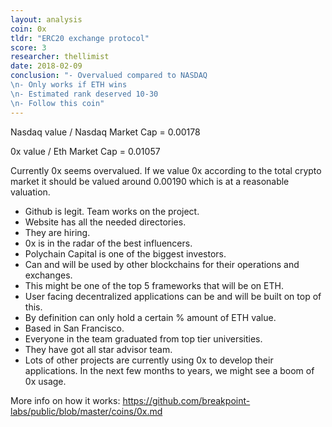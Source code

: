 ```yaml
---
layout: analysis
coin: 0x
tldr: "ERC20 exchange protocol"
score: 3
researcher: thellimist
date: 2018-02-09
conclusion: "- Overvalued compared to NASDAQ
\n- Only works if ETH wins
\n- Estimated rank deserved 10-30
\n- Follow this coin"
---
```


Nasdaq value / Nasdaq Market Cap = 0.00178

0x value / Eth Market Cap = 0.01057

Currently 0x seems overvalued. If we value 0x according to the total crypto market it should be valued around 0.00190 which is at a reasonable valuation.

- Github is legit. Team works on the project.
- Website has all the needed directories.
- They are hiring.
- 0x is in the radar of the best influencers.
- Polychain Capital is one of the biggest investors.
- Can and will be used by other blockchains for their operations and exchanges.
- This might be one of the top 5 frameworks that will be on ETH.
- User facing decentralized applications can be and will be built on top of this.
- By definition can only hold a certain % amount of ETH value.
- Based in San Francisco.
- Everyone in the team graduated from top tier universities.
- They have got all star advisor team.
- Lots of other projects are currently using 0x to develop their applications. In the next few months to years, we might see a boom of 0x usage.

More info on how it works: https://github.com/breakpoint-labs/public/blob/master/coins/0x.md
